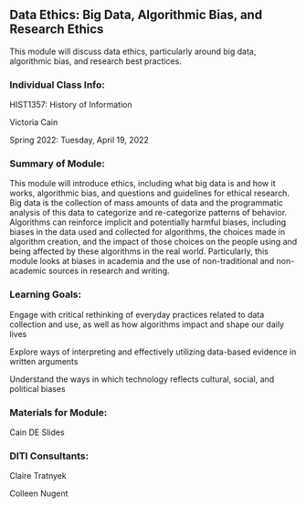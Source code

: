 ## Data Ethics: Big Data, Algorithmic Bias, and Research Ethics

This module will discuss data ethics, particularly around big data, algorithmic bias, and research best practices. 

### Individual Class Info:

HIST1357: History of Information

Victoria Cain

Spring 2022: Tuesday, April 19, 2022

### Summary of Module:

This module will introduce ethics, including what big data is and how it works, algorithmic bias, and questions and guidelines for ethical research. Big data is the collection of mass amounts of data and the programmatic analysis of this data to categorize and re-categorize patterns of behavior. Algorithms can reinforce implicit and potentially harmful biases, including biases in the data used and collected for algorithms, the choices made in algorithm creation, and the impact of those choices on the people using and being affected by these algorithms in the real world. Particularly, this module looks at biases in academia and the use of non-traditional and non-academic sources in research and writing.

### Learning Goals:

Engage with critical rethinking of everyday practices related to data collection and use, as well as how algorithms impact and shape our daily lives

Explore ways of interpreting and effectively utilizing data-based evidence in written arguments

Understand the ways in which technology reflects cultural, social, and political biases

### Materials for Module:

Cain DE Slides

### DITI Consultants:

Claire Tratnyek

Colleen Nugent